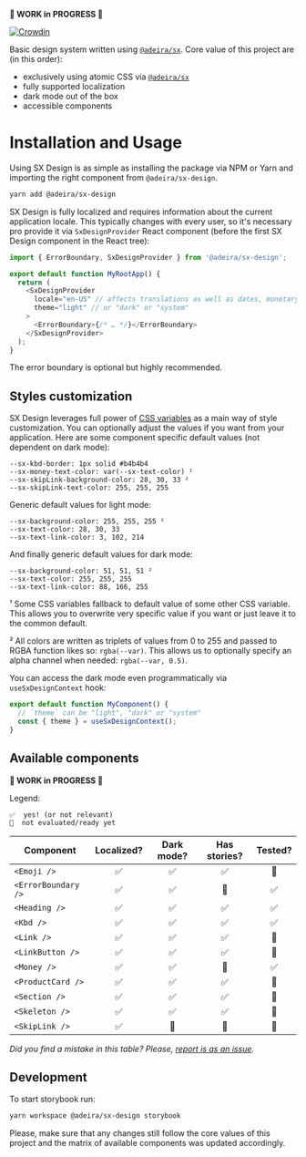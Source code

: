 **🚧 WORK in PROGRESS 🚧**

[![Crowdin](https://badges.crowdin.net/sx-design/localized.svg)](https://crowdin.com/project/sx-design)

Basic design system written using [`@adeira/sx`](https://github.com/adeira/sx). Core value of this project are (in this order):

- exclusively using atomic CSS via [`@adeira/sx`](https://github.com/adeira/sx)
- fully supported localization
- dark mode out of the box
- accessible components

# Installation and Usage

Using SX Design is as simple as installing the package via NPM or Yarn and importing the right component from `@adeira/sx-design`.

```bash
yarn add @adeira/sx-design
```

SX Design is fully localized and requires information about the current application locale. This typically changes with every user, so it's necessary pro provide it via `SxDesignProvider` React component (before the first SX Design component in the React tree):

```js
import { ErrorBoundary, SxDesignProvider } from '@adeira/sx-design';

export default function MyRootApp() {
  return (
    <SxDesignProvider
      locale="en-US" // affects translations as well as dates, monetary values and similar
      theme="light" // or "dark" or "system"
    >
      <ErrorBoundary>{/* … */}</ErrorBoundary>
    </SxDesignProvider>
  );
}
```

The error boundary is optional but highly recommended.

## Styles customization

SX Design leverages full power of [CSS variables](https://developer.mozilla.org/en-US/docs/Web/CSS/Using_CSS_custom_properties) as a main way of style customization. You can optionally adjust the values if you want from your application. Here are some component specific default values (not dependent on dark mode):

<!-- TODO: generate automatically from the source code? -->

```text
--sx-kbd-border: 1px solid #b4b4b4
--sx-money-text-color: var(--sx-text-color) ¹
--sx-skipLink-background-color: 28, 30, 33 ²
--sx-skipLink-text-color: 255, 255, 255
```

Generic default values for light mode:

```text
--sx-background-color: 255, 255, 255 ²
--sx-text-color: 28, 30, 33
--sx-text-link-color: 3, 102, 214
```

And finally generic default values for dark mode:

```text
--sx-background-color: 51, 51, 51 ²
--sx-text-color: 255, 255, 255
--sx-text-link-color: 88, 166, 255
```

¹ Some CSS variables fallback to default value of some other CSS variable. This allows you to overwrite very specific value if you want or just leave it to the common default.

² All colors are written as triplets of values from 0 to 255 and passed to RGBA function likes so: `rgba(--var)`. This allows us to optionally specify an alpha channel when needed: `rgba(--var, 0.5)`.

You can access the dark mode even programmatically via `useSxDesignContext` hook:

```js
export default function MyComponent() {
  // `theme` can be "light", "dark" or "system"
  const { theme } = useSxDesignContext();
}
```

## Available components

**🚧 WORK in PROGRESS 🚧**

Legend:

```text
✅  yes! (or not relevant)
🧐  not evaluated/ready yet
```

| Component           | Localized? | Dark mode? | Has stories? | Tested? |
| ------------------- | :--------: | :--------: | :----------: | :-----: |
| `<Emoji />`         |     ✅     |     ✅     |      ✅      |   🧐    |
| `<ErrorBoundary />` |     ✅     |     ✅     |      🧐      |   ✅    |
| `<Heading />`       |     ✅     |     ✅     |      ✅      |   ✅    |
| `<Kbd />`           |     ✅     |     ✅     |      ✅      |   ✅    |
| `<Link />`          |     ✅     |     ✅     |      ✅      |   🧐    |
| `<LinkButton />`    |     ✅     |     ✅     |      ✅      |   🧐    |
| `<Money />`         |     ✅     |     ✅     |      🧐      |   ✅    |
| `<ProductCard />`   |     ✅     |     ✅     |      ✅      |   🧐    |
| `<Section />`       |     ✅     |     ✅     |      ✅      |   🧐    |
| `<Skeleton />`      |     ✅     |     ✅     |      ✅      |   🧐    |
| `<SkipLink />`      |     ✅     |     🧐     |      🧐      |   🧐    |

_Did you find a mistake in this table? Please, [report is as an issue](https://github.com/adeira/universe/issues/new)._

## Development

To start storybook run:

```bash
yarn workspace @adeira/sx-design storybook
```

Please, make sure that any changes still follow the core values of this project and the matrix of available components was updated accordingly.
